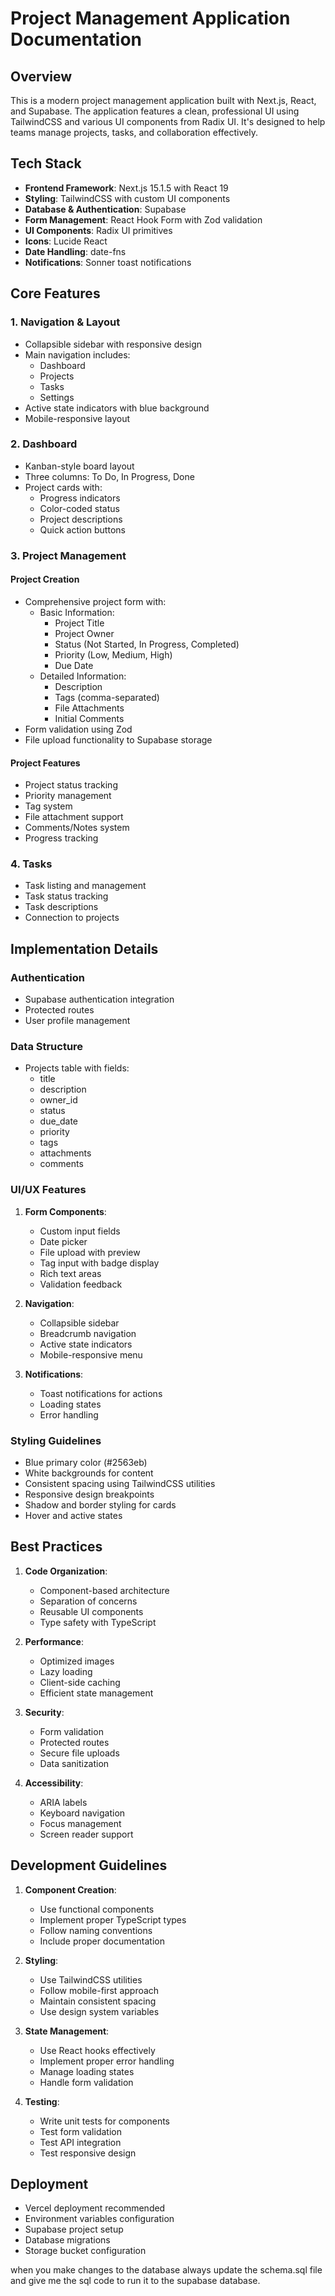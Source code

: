 # Project Management Application Documentation

## Overview
This is a modern project management application built with Next.js, React, and Supabase. The application features a clean, professional UI using TailwindCSS and various UI components from Radix UI. It's designed to help teams manage projects, tasks, and collaboration effectively.

## Tech Stack
- **Frontend Framework**: Next.js 15.1.5 with React 19
- **Styling**: TailwindCSS with custom UI components
- **Database & Authentication**: Supabase
- **Form Management**: React Hook Form with Zod validation
- **UI Components**: Radix UI primitives
- **Icons**: Lucide React
- **Date Handling**: date-fns
- **Notifications**: Sonner toast notifications

## Core Features

### 1. Navigation & Layout
- Collapsible sidebar with responsive design
- Main navigation includes:
  - Dashboard
  - Projects
  - Tasks
  - Settings
- Active state indicators with blue background
- Mobile-responsive layout

### 2. Dashboard
- Kanban-style board layout
- Three columns: To Do, In Progress, Done
- Project cards with:
  - Progress indicators
  - Color-coded status
  - Project descriptions
  - Quick action buttons

### 3. Project Management
#### Project Creation
- Comprehensive project form with:
  - Basic Information:
    - Project Title
    - Project Owner
    - Status (Not Started, In Progress, Completed)
    - Priority (Low, Medium, High)
    - Due Date
  - Detailed Information:
    - Description
    - Tags (comma-separated)
    - File Attachments
    - Initial Comments
- Form validation using Zod
- File upload functionality to Supabase storage

#### Project Features
- Project status tracking
- Priority management
- Tag system
- File attachment support
- Comments/Notes system
- Progress tracking

### 4. Tasks
- Task listing and management
- Task status tracking
- Task descriptions
- Connection to projects

## Implementation Details

### Authentication
- Supabase authentication integration
- Protected routes
- User profile management

### Data Structure
- Projects table with fields:
  - title
  - description
  - owner_id
  - status
  - due_date
  - priority
  - tags
  - attachments
  - comments

### UI/UX Features
1. **Form Components**:
   - Custom input fields
   - Date picker
   - File upload with preview
   - Tag input with badge display
   - Rich text areas
   - Validation feedback

2. **Navigation**:
   - Collapsible sidebar
   - Breadcrumb navigation
   - Active state indicators
   - Mobile-responsive menu

3. **Notifications**:
   - Toast notifications for actions
   - Loading states
   - Error handling

### Styling Guidelines
- Blue primary color (#2563eb)
- White backgrounds for content
- Consistent spacing using TailwindCSS utilities
- Responsive design breakpoints
- Shadow and border styling for cards
- Hover and active states

## Best Practices
1. **Code Organization**:
   - Component-based architecture
   - Separation of concerns
   - Reusable UI components
   - Type safety with TypeScript

2. **Performance**:
   - Optimized images
   - Lazy loading
   - Client-side caching
   - Efficient state management

3. **Security**:
   - Form validation
   - Protected routes
   - Secure file uploads
   - Data sanitization

4. **Accessibility**:
   - ARIA labels
   - Keyboard navigation
   - Focus management
   - Screen reader support

## Development Guidelines
1. **Component Creation**:
   - Use functional components
   - Implement proper TypeScript types
   - Follow naming conventions
   - Include proper documentation

2. **Styling**:
   - Use TailwindCSS utilities
   - Follow mobile-first approach
   - Maintain consistent spacing
   - Use design system variables

3. **State Management**:
   - Use React hooks effectively
   - Implement proper error handling
   - Manage loading states
   - Handle form validation

4. **Testing**:
   - Write unit tests for components
   - Test form validation
   - Test API integration
   - Test responsive design

## Deployment
- Vercel deployment recommended
- Environment variables configuration
- Supabase project setup
- Database migrations
- Storage bucket configuration


when you make changes to the database always update the schema.sql file and give me the sql code to run it to the supabase database.